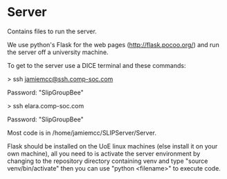 # Server
Contains files to run the server.

We use python's Flask for the web pages (http://flask.pocoo.org/) and run the server off a university machine.

To get to the server use a DICE terminal and these commands:

\> ssh jamiemcc@ssh.comp-soc.com

Password: "SlipGroupBee"

\> ssh elara.comp-soc.com 

Password: "SlipGroupBee"

Most code is in  /home/jamiemcc/SLIPServer/Server.

Flask should be installed on the UoE linux machines (else install it on your own machine), all you need to is activate the server environment by changing to the repository directory containing venv and type "source venv/bin/activate" then you can use "python \<filename\>" to execute code.

